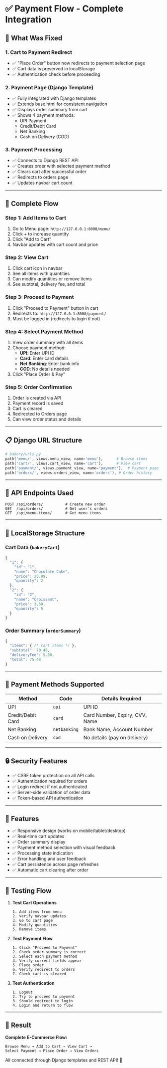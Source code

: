 # ✅ Payment Flow - Complete Integration

## 🎯 What Was Fixed

### 1. **Cart to Payment Redirect**
- ✅ "Place Order" button now redirects to payment selection page
- ✅ Cart data is preserved in localStorage
- ✅ Authentication check before proceeding

### 2. **Payment Page (Django Template)**
- ✅ Fully integrated with Django templates
- ✅ Extends base.html for consistent navigation
- ✅ Displays order summary from cart
- ✅ Shows 4 payment methods:
  - UPI Payment
  - Credit/Debit Card
  - Net Banking
  - Cash on Delivery (COD)

### 3. **Payment Processing**
- ✅ Connects to Django REST API
- ✅ Creates order with selected payment method
- ✅ Clears cart after successful order
- ✅ Redirects to orders page
- ✅ Updates navbar cart count

---

## 🔗 Complete Flow

### **Step 1: Add Items to Cart**
1. Go to Menu page: `http://127.0.0.1:8000/menu/`
2. Click + to increase quantity
3. Click "Add to Cart"
4. Navbar updates with cart count and price

### **Step 2: View Cart**
1. Click cart icon in navbar
2. See all items with quantities
3. Can modify quantities or remove items
4. See subtotal, delivery fee, and total

### **Step 3: Proceed to Payment**
1. Click "Proceed to Payment" button in cart
2. Redirects to: `http://127.0.0.1:8000/payment/`
3. Must be logged in (redirects to login if not)

### **Step 4: Select Payment Method**
1. View order summary with all items
2. Choose payment method:
   - **UPI**: Enter UPI ID
   - **Card**: Enter card details
   - **Net Banking**: Enter bank info
   - **COD**: No details needed
3. Click "Place Order & Pay"

### **Step 5: Order Confirmation**
1. Order is created via API
2. Payment record is saved
3. Cart is cleared
4. Redirected to Orders page
5. Can view order status and details

---

## 📋 Django URL Structure

```python
# bakery/urls.py
path('menu/', views.menu_view, name='menu'),      # Browse items
path('cart/', views.cart_view, name='cart'),      # View cart
path('payment/', views.payment_view, name='payment'),  # Payment page
path('orders/', views.orders_view, name='orders'), # Order history
```

---

## 🔌 API Endpoints Used

```
POST /api/orders/          # Create new order
GET  /api/orders/          # Get user's orders
GET  /api/menu-items/      # Get menu items
```

---

## 💾 LocalStorage Structure

### Cart Data (`bakeryCart`)
```javascript
{
  "1": {
    "id": "1",
    "name": "Chocolate Cake",
    "price": 25.99,
    "quantity": 2
  },
  "2": {
    "id": "2",
    "name": "Croissant",
    "price": 3.50,
    "quantity": 5
  }
}
```

### Order Summary (`orderSummary`)
```javascript
{
  "items": { /* cart items */ },
  "subtotal": 70.48,
  "deliveryFee": 5.00,
  "total": 75.48
}
```

---

## 🎨 Payment Methods Supported

| Method | Code | Details Required |
|--------|------|------------------|
| UPI | `upi` | UPI ID |
| Credit/Debit Card | `card` | Card Number, Expiry, CVV, Name |
| Net Banking | `netbanking` | Bank Name, Account Number |
| Cash on Delivery | `cod` | No details (pay on delivery) |

---

## 🔒 Security Features

- ✅ CSRF token protection on all API calls
- ✅ Authentication required for orders
- ✅ Login redirect if not authenticated
- ✅ Server-side validation of order data
- ✅ Token-based API authentication

---

## 📱 Features

- ✅ Responsive design (works on mobile/tablet/desktop)
- ✅ Real-time cart updates
- ✅ Order summary display
- ✅ Payment method selection with visual feedback
- ✅ Processing state indication
- ✅ Error handling and user feedback
- ✅ Cart persistence across page refreshes
- ✅ Automatic cart clearing after order

---

## 🧪 Testing Flow

1. **Test Cart Operations**
   ```
   1. Add items from menu
   2. Verify navbar updates
   3. Go to cart page
   4. Modify quantities
   5. Remove items
   ```

2. **Test Payment Flow**
   ```
   1. Click "Proceed to Payment"
   2. Check order summary is correct
   3. Select each payment method
   4. Verify correct fields appear
   5. Place order
   6. Verify redirect to orders
   7. Check cart is cleared
   ```

3. **Test Authentication**
   ```
   1. Logout
   2. Try to proceed to payment
   3. Should redirect to login
   4. Login and return to flow
   ```

---

## 🎉 Result

**Complete E-Commerce Flow:**
```
Browse Menu → Add to Cart → View Cart → 
Select Payment → Place Order → View Orders
```

All connected through Django templates and REST API! 🚀
